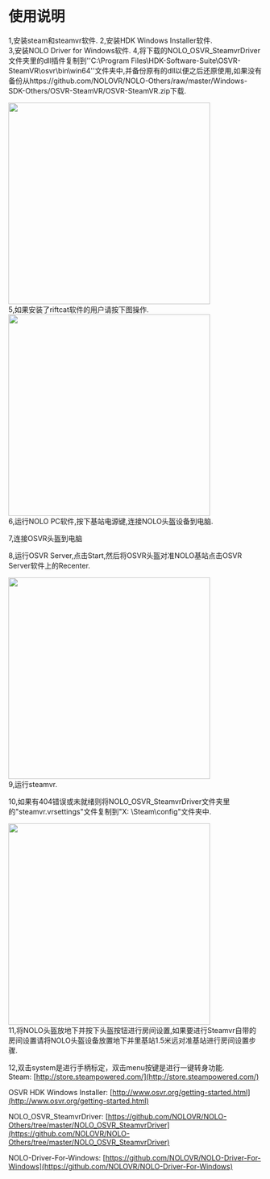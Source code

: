 # 使用说明  
1,安装steam和steamvr软件.
2,安装HDK Windows Installer软件.  
3,安装NOLO Driver for Windows软件.
4,将下载的NOLO_OSVR_SteamvrDriver文件夹里的dll插件复制到''C:\Program Files\HDK-Software-Suite\OSVR-SteamVR\osvr\bin\win64''文件夹中,并备份原有的dll以便之后还原使用,如果没有备份从https://github.com/NOLOVR/NOLO-Others/raw/master/Windows-SDK-Others/OSVR-SteamVR/OSVR-SteamVR.zip下载.  
<div><img width=400 heigh=200 src="https://github.com/NOLOVR/NOLO-Others/blob/master/Windows-SDK-Others/picture/15.jpg"/></div>
5,如果安装了riftcat软件的用户请按下图操作.
<div><img width=400 heigh=200 src="https://github.com/NOLOVR/NOLO-Others/blob/master/Windows-SDK-Others/picture/14.jpg"/></div>
6,运行NOLO PC软件,按下基站电源键,连接NOLO头盔设备到电脑.   

7,连接OSVR头盔到电脑  

8,运行OSVR Server,点击Start,然后将OSVR头盔对准NOLO基站点击OSVR Server软件上的Recenter.
<div><img width=400 heigh=200 src="https://github.com/NOLOVR/NOLO-Others/blob/master/Windows-SDK-Others/picture/16.jpg"/></div>  
9,运行steamvr.  

10,如果有404错误或未就绪则将NOLO_OSVR_SteamvrDriver文件夹里的"steamvr.vrsettings"文件复制到"X: \Steam\config"文件夹中.
<div><img width=400 heigh=200 src="https://github.com/NOLOVR/NOLO-Others/blob/master/Windows-SDK-Others/picture/17.jpg"/></div>  
11,将NOLO头盔放地下并按下头盔按钮进行房间设置,如果要进行Steamvr自带的房间设置请将NOLO头盔设备放置地下并里基站1.5米远对准基站进行房间设置步骤. 

12,双击system是进行手柄标定，双击menu按键是进行一键转身功能.  
Steam: [http://store.steampowered.com/](http://store.steampowered.com/)

OSVR HDK Windows Installer: [http://www.osvr.org/getting-started.html](http://www.osvr.org/getting-started.html)

NOLO_OSVR_SteamvrDriver: [https://github.com/NOLOVR/NOLO-Others/tree/master/NOLO_OSVR_SteamvrDriver](https://github.com/NOLOVR/NOLO-Others/tree/master/NOLO_OSVR_SteamvrDriver)

NOLO-Driver-For-Windows: [https://github.com/NOLOVR/NOLO-Driver-For-Windows](https://github.com/NOLOVR/NOLO-Driver-For-Windows)
#